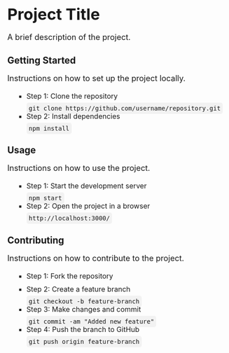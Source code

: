 <html>

<head>
  <title>README</title>
  <style>
    h1 {
      font-size: 36px;
      font-weight: bold;
      margin-bottom: 20px;
    }
    
    h2 {
      font-size: 28px;
      font-weight: bold;
      margin-bottom: 15px;
    }
    
    p {
      font-size: 18px;
      margin-bottom: 20px;
    }
    
    code {
      background-color: #f2f2f2;
      padding: 5px;
      border-radius: 5px;
      font-size: 14px;
    }
    
    ul {
      list-style-type: square;
      margin-left: 20px;
      margin-bottom: 20px;
    }
    
    li {
      font-size: 16px;
      margin-bottom: 10px;
    }
  </style>
</head>

<body>
  <h1>Project Title</h1>
  <p>A brief description of the project.</p>

  <h2>Getting Started</h2>
  <p>Instructions on how to set up the project locally.</p>
  <ul>
    <li>Step 1: Clone the repository</li>
    <code>git clone https://github.com/username/repository.git</code>
    <li>Step 2: Install dependencies</li>
    <code>npm install</code>
  </ul>

  <h2>Usage</h2>
  <p>Instructions on how to use the project.</p>
  <ul>
    <li>Step 1: Start the development server</li>
    <code>npm start</code>
    <li>Step 2: Open the project in a browser</li>
    <code>http://localhost:3000/</code>
  </ul>

  <h2>Contributing</h2>
  <p>Instructions on how to contribute to the project.</p>
  <ul>
    <li>Step 1: Fork the repository</li>
    <li>Step 2: Create a feature branch</li>
    <code>git checkout -b feature-branch</code>
    <li>Step 3: Make changes and commit</li>
    <code>git commit -am "Added new feature"</code>
    <li>Step 4: Push the branch to GitHub</li>
    <code>git push origin feature-branch</code>
  </ul>
</body>

</html>
